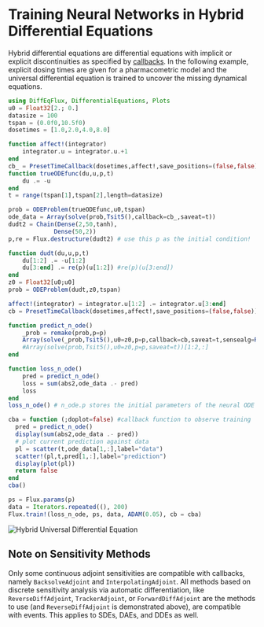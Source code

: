 # Training Neural Networks in Hybrid Differential Equations

Hybrid differential equations are differential equations with implicit or
explicit discontinuities as specified by [callbacks](https://diffeq.sciml.ai/stable/features/callback_functions/).
In the following example, explicit dosing times are given for a pharmacometric
model and the universal differential equation is trained to uncover the missing
dynamical equations.

```julia
using DiffEqFlux, DifferentialEquations, Plots
u0 = Float32[2.; 0.]
datasize = 100
tspan = (0.0f0,10.5f0)
dosetimes = [1.0,2.0,4.0,8.0]

function affect!(integrator)
    integrator.u = integrator.u.+1
end
cb_ = PresetTimeCallback(dosetimes,affect!,save_positions=(false,false))
function trueODEfunc(du,u,p,t)
    du .= -u
end
t = range(tspan[1],tspan[2],length=datasize)

prob = ODEProblem(trueODEfunc,u0,tspan)
ode_data = Array(solve(prob,Tsit5(),callback=cb_,saveat=t))
dudt2 = Chain(Dense(2,50,tanh),
             Dense(50,2))
p,re = Flux.destructure(dudt2) # use this p as the initial condition!

function dudt(du,u,p,t)
    du[1:2] .= -u[1:2]
    du[3:end] .= re(p)(u[1:2]) #re(p)(u[3:end])
end
z0 = Float32[u0;u0]
prob = ODEProblem(dudt,z0,tspan)

affect!(integrator) = integrator.u[1:2] .= integrator.u[3:end]
cb = PresetTimeCallback(dosetimes,affect!,save_positions=(false,false))

function predict_n_ode()
    _prob = remake(prob,p=p)
    Array(solve(_prob,Tsit5(),u0=z0,p=p,callback=cb,saveat=t,sensealg=ReverseDiffAdjoint()))[1:2,:]
    #Array(solve(prob,Tsit5(),u0=z0,p=p,saveat=t))[1:2,:]
end

function loss_n_ode()
    pred = predict_n_ode()
    loss = sum(abs2,ode_data .- pred)
    loss
end
loss_n_ode() # n_ode.p stores the initial parameters of the neural ODE

cba = function (;doplot=false) #callback function to observe training
  pred = predict_n_ode()
  display(sum(abs2,ode_data .- pred))
  # plot current prediction against data
  pl = scatter(t,ode_data[1,:],label="data")
  scatter!(pl,t,pred[1,:],label="prediction")
  display(plot(pl))
  return false
end
cba()

ps = Flux.params(p)
data = Iterators.repeated((), 200)
Flux.train!(loss_n_ode, ps, data, ADAM(0.05), cb = cba)
```

![Hybrid Universal Differential Equation](https://user-images.githubusercontent.com/1814174/91687561-08fc5900-eb2e-11ea-9f26-6b794e1e1248.gif)

## Note on Sensitivity Methods

Only some continuous adjoint sensitivities are compatible with callbacks, namely
`BacksolveAdjoint` and `InterpolatingAdjoint`. All methods based on discrete sensitivity
analysis via automatic differentiation, like `ReverseDiffAdjoint`, `TrackerAdjoint`, or
`ForwardDiffAdjoint` are the methods to use (and `ReverseDiffAdjoint` is demonstrated above),
are compatible with events. This applies to SDEs, DAEs, and DDEs as well.
